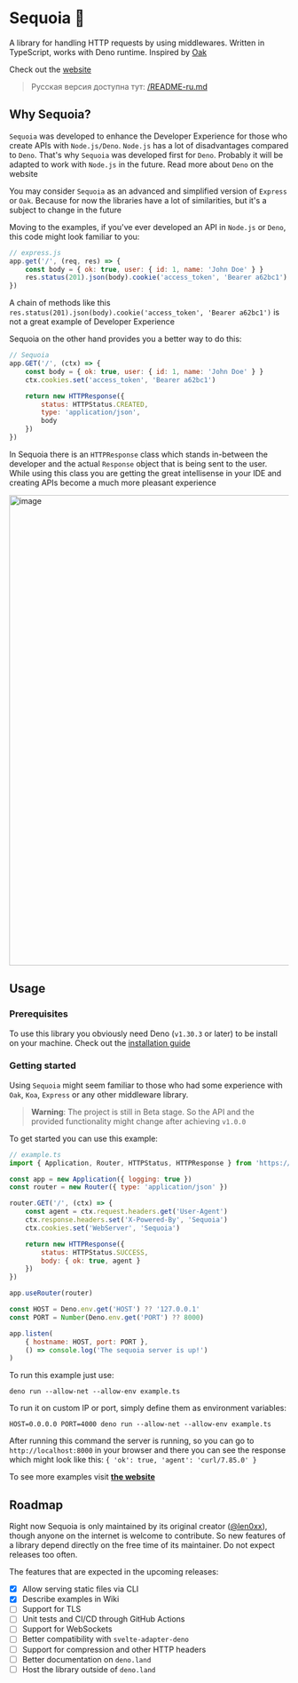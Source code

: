 # Sequoia 🦕

A library for handling HTTP requests by using middlewares. Written in TypeScript, works with Deno runtime. Inspired by [Oak](https://github.com/oakserver/oak)

Check out the [website](https://sequoia.len0xx.ru)

> Русская версия доступна тут: [/README-ru.md](https://github.com/len0xx/sequoia/blob/main/README-ru.md)

## Why Sequoia?

`Sequoia` was developed to enhance the Developer Experience for those who create APIs with `Node.js/Deno`. `Node.js` has a lot of disadvantages compared to `Deno`. That's why `Sequoia` was developed first for `Deno`. Probably it will be adapted to work with `Node.js` in the future. Read more about `Deno` on the website

You may consider `Sequoia` as an advanced and simplified version of `Express` or `Oak`. Because for now the libraries have a lot of similarities, but it's a subject to change in the future

Moving to the examples, if you've ever developed an API in `Node.js` or `Deno`, this code might look familiar to you:
```javascript
// express.js
app.get('/', (req, res) => {
    const body = { ok: true, user: { id: 1, name: 'John Doe' } }
    res.status(201).json(body).cookie('access_token', 'Bearer a62bc1')
})
```

A chain of methods like this `res.status(201).json(body).cookie('access_token', 'Bearer a62bc1')` is not a great example of Developer Experience

Sequoia on the other hand provides you a better way to do this:
```javascript
// Sequoia
app.GET('/', (ctx) => {
    const body = { ok: true, user: { id: 1, name: 'John Doe' } }
    ctx.cookies.set('access_token', 'Bearer a62bc1')

    return new HTTPResponse({
        status: HTTPStatus.CREATED,
        type: 'application/json',
        body
    })
})
```

In Sequoia there is an `HTTPResponse` class which stands in-between the developer and the actual `Response` object that is being sent to the user. While using this class you are getting the great intellisense in your IDE and creating APIs become a much more pleasant experience

<img width="847" alt="image" src="https://github.com/len0xx/sequoia/assets/21990466/e1b46f6f-fcb2-479e-be14-066ed152dd44">

## Usage

### Prerequisites

To use this library you obviously need Deno (`v1.30.3` or later) to be install on your machine. Check out the [installation guide](https://deno.land/manual@v1.30.3/getting_started/installation)

### Getting started

Using `Sequoia` might seem familiar to those who had some experience with `Oak`, `Koa`, `Express` or any other middleware library.

> **Warning**: The project is still in Beta stage. So the API and the provided functionality might change after achieving `v1.0.0`

To get started you can use this example:
```javascript
// example.ts
import { Application, Router, HTTPStatus, HTTPResponse } from 'https://deno.land/x/sequoia/mod.ts'

const app = new Application({ logging: true })
const router = new Router({ type: 'application/json' })

router.GET('/', (ctx) => {
    const agent = ctx.request.headers.get('User-Agent')
    ctx.response.headers.set('X-Powered-By', 'Sequoia')
    ctx.cookies.set('WebServer', 'Sequoia')

    return new HTTPResponse({
        status: HTTPStatus.SUCCESS,
        body: { ok: true, agent }
    })
})

app.useRouter(router)

const HOST = Deno.env.get('HOST') ?? '127.0.0.1'
const PORT = Number(Deno.env.get('PORT') ?? 8000)

app.listen(
    { hostname: HOST, port: PORT },
    () => console.log('The sequoia server is up!')
)
```

To run this example just use:

`deno run --allow-net --allow-env example.ts`

To run it on custom IP or port, simply define them as environment variables:

`HOST=0.0.0.0 PORT=4000 deno run --allow-net --allow-env example.ts`

After running this command the server is running, so you can go to `http://localhost:8000` in your browser and there you can see the response which might look like this: `{ 'ok': true, 'agent': 'curl/7.85.0' }`

To see more examples visit **[the website](https://sequoia.len0xx.ru/guides)**

## Roadmap

Right now Sequoia is only maintained by its original creator ([@len0xx](https://github.com/len0xx)), though anyone on the internet is welcome to contribute. So new features of a library depend directly on the free time of its maintainer. Do not expect releases too often. 

The features that are expected in the upcoming releases:

- [x] Allow serving static files via CLI
- [x] Describe examples in Wiki
- [ ] Support for TLS
- [ ] Unit tests and CI/CD through GitHub Actions
- [ ] Support for WebSockets
- [ ] Better compatibility with `svelte-adapter-deno`
- [ ] Support for compression and other HTTP headers
- [ ] Better documentation on `deno.land`
- [ ] Host the library outside of `deno.land`
